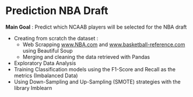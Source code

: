 # Prediction NBA Draft

**Main Goal** : Predict which NCAAB players will be selected for the NBA draft

* Creating from scratch the dataset :
  * Web Scrapping www.NBA.com and www.basketball-reference.com using Beautiful Soup
  * Merging and cleaning the data retrieved with Pandas
* Exploratory Data Analysis 
* Training Classification models using the F1-Score and Recall as the metrics (Imbalanced Data)
* Using Down-Sampling and Up-Sampling (SMOTE) strategies with the library Imblearn
